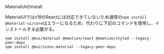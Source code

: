 MaterialUIのInstall

MaterialUIではv18のReactには対応できていないため通常の`npm install @material-ui/core`はエラーになるため、代わりに下記のコマンドを使用し、インストールする必要がる。

```command
npm install @mui/material @emotion/react @emotion/styled --legacy-peer-deps
npm install @mui/icons-material --legacy-peer-deps
```